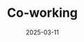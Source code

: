---
title: Co-working
date: 2025-03-11
time: 11AM - 6PM
link: "../events/coworking"
calendarOnly: true
---